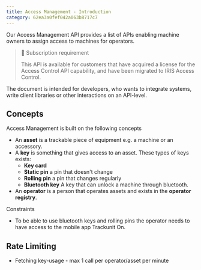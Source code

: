 ```yaml
---
title: Access Management - Introduction
category: 62ea3a0fef042a063b8717c7
---
```

Our Access Management API provides a list of APIs enabling machine owners to assign access to machines for operators.

> 📘 Subscription requirement
> 
> This API is available for customers that have acquired a license for the Access Control API capability, and have been migrated to IRIS Access Control.

The document is intended for developers, who wants to integrate systems, write client libraries or other interactions on an API-level.

## Concepts

Access Management is built on the following concepts

- An **asset** is a trackable piece of equipment e.g. a machine or an accessory.
- A **key** is something that gives access to an asset. These types of keys exists:
  - **Key card**
  - **Static pin** a pin that doesn't change
  - **Rolling pin** a pin that changes regularly
  - **Bluetooth key** A key that can unlock a machine through bluetooth.
- An **operator** is a person that operates assets and exists in the **operator registry**. 

Constraints

- To be able to use bluetooth keys and rolling pins the operator needs to have access to the mobile app Trackunit On.

## Rate Limiting

* Fetching key-usage - max 1 call per operator/asset per minute
